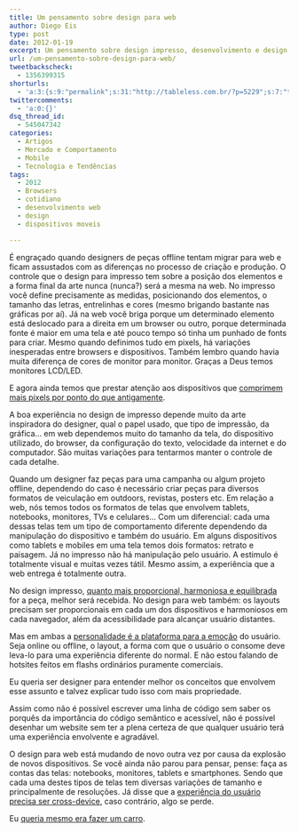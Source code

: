 ```yaml
---
title: Um pensamento sobre design para web
author: Diego Eis
type: post
date: 2012-01-19
excerpt: Um pensamento sobre design impresso, desenvolvimento e design para web.
url: /um-pensamento-sobre-design-para-web/
tweetbackscheck:
  - 1356399315
shorturls:
  - 'a:3:{s:9:"permalink";s:31:"http://tableless.com.br/?p=5229";s:7:"tinyurl";s:26:"http://tinyurl.com/6wo3xqp";s:4:"isgd";s:19:"http://is.gd/s4ARj9";}'
twittercomments:
  - 'a:0:{}'
dsq_thread_id:
  - 545047342
categories:
  - Artigos
  - Mercado e Comportamento
  - Mobile
  - Tecnologia e Tendências
tags:
  - 2012
  - Browsers
  - cotidiano
  - desenvolvimento web
  - design
  - dispositivos moveis

---
```

É engraçado quando designers de peças offline tentam migrar para web e ficam assustados com as diferenças no processo de criação e produção. O controle que o design para impresso tem sobre a posição dos elementos e a forma final da arte nunca (nunca?) será a mesma na web. No impresso você define precisamente as medidas, posicionando dos elementos, o tamanho das letras, entrelinhas e cores (mesmo brigando bastante nas gráficas por aí). Já na web você briga porque um determinado elemento está deslocado para a direita em um browser ou outro, porque determinada fonte é maior em uma tela e até pouco tempo só tinha um punhado de fonts para criar. Mesmo quando definimos tudo em pixels, há variações inesperadas entre browsers e dispositivos. Também lembro quando havia muita diferença de cores de monitor para monitor. Graças a Deus temos monitores LCD/LED.
  
E agora ainda temos que prestar atenção aos dispositivos que [comprimem mais pixels por ponto do que antigamente][1].

A boa experiência no design de impresso depende muito da arte inspiradora do designer, qual o papel usado, que tipo de impressão, da gráfica&#8230; em web dependemos muito do tamanho da tela, do dispositivo utilizado, do browser, da configuração do texto, velocidade da internet e do computador. São muitas variações para tentarmos manter o controle de cada detalhe.

Quando um designer faz peças para uma campanha ou algum projeto offline, dependendo do caso é necessário criar peças para diversos formatos de veiculação em outdoors, revistas, posters etc. Em relação a web, nós temos todos os formatos de telas que envolvem tablets, notebooks, monitores, TVs e celulares&#8230; Com um diferencial: cada uma dessas telas tem um tipo de comportamento diferente dependendo da manipulação do dispositivo e também do usuário. Em alguns dispositivos como tablets e mobiles em uma tela temos dois formatos: retrato e paisagem. Já no impresso não há manipulação pelo usuário. A estimulo é totalmente visual e muitas vezes tátil. Mesmo assim, a experiência que a web entrega é totalmente outra.

No design impresso, [quanto mais proporcional, harmoniosa e equilibrada][2] for a peça, melhor será recebida. No design para web também: os layouts precisam ser proporcionais em cada um dos dispositivos e harmoniosos em cada navegador, além da acessibilidade para alcançar usuário distantes.

Mas em ambas a [personalidade é a plataforma para a emoção][3] do usuário. Seja online ou offline, o layout, a forma com que o usuário o consome deve leva-lo para uma experiência diferente do normal. E não estou falando de hotsites feitos em flashs ordinários puramente comerciais.

Eu queria ser designer para entender melhor os conceitos que envolvem esse assunto e talvez explicar tudo isso com mais propriedade.

Assim como não é possível escrever uma linha de código sem saber os porquês da importância do código semântico e acessível, não é possível desenhar um website sem ter a plena certeza de que qualquer usuário terá uma experiência envolvente e agradável.

O design para web está mudando de novo outra vez por causa da explosão de novos dispositivos. Se você ainda não parou para pensar, pense: faça as contas das telas: notebooks, monitores, tablets e smartphones. Sendo que cada uma destes tipos de telas tem diversas variações de tamanho e principalmente de resoluções. Já disse que a [experiência do usuário precisa ser cross-device][4], caso contrário, algo se perde.

Eu [queria mesmo era fazer um carro][5].

 [1]: http://www.alistapart.com/articles/a-pixel-identity-crisis/?utm_source=TablelessComBr&utm_medium=postLink&utm_campaign=citacaoTexto
 [2]: http://www.luli.com.br/2009/02/02/design-e-uma-conversa-revista-webdesign/?utm_source=TablelessComBr&utm_medium=link&utm_campaign=citacaoTexto
 [3]: http://www.alistapart.com/articles/personality-in-design/?utm_source=TablelessComBr&utm_medium=postLink&utm_campaign=citacaoTexto
 [4]: http://tableless.com.br/experiencia-cross-device/
 [5]: http://www.bmwblog.com/2008/08/08/behind-the-design-of-the-bmw-7-series/
